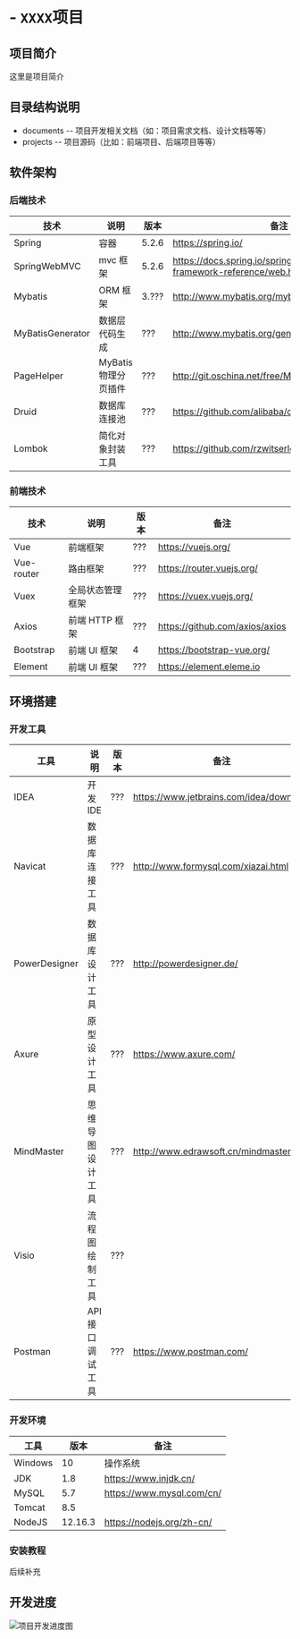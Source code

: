 # - `XXXX`项目

## 项目简介

这里是项目简介

## 目录结构说明

- documents -- 项目开发相关文档（如：项目需求文档、设计文档等等）
- projects -- 项目源码（比如：前端项目、后端项目等等）

## 软件架构

### 后端技术

| 技术             | 说明                 | 版本  | 备注                                                                           |
| ---------------- | -------------------- | ----- | ------------------------------------------------------------------------------ |
| Spring           | 容器                 | 5.2.6 | https://spring.io/                                                             |
| SpringWebMVC     | mvc 框架             | 5.2.6 | https://docs.spring.io/spring/docs/current/spring-framework-reference/web.html |
| Mybatis          | ORM 框架             | 3.??? | http://www.mybatis.org/mybatis-3/zh/index.html                                 |
| MyBatisGenerator | 数据层代码生成       | ???   | http://www.mybatis.org/generator/index.html                                    |
| PageHelper       | MyBatis 物理分页插件 | ???   | http://git.oschina.net/free/Mybatis_PageHelper                                 |
| Druid            | 数据库连接池         | ???   | https://github.com/alibaba/druid                                               |
| Lombok           | 简化对象封装工具     | ???   | https://github.com/rzwitserloot/lombok                                         |

### 前端技术

| 技术       | 说明             | 版本 | 备注                           |
| ---------- | ---------------- | ---- | ------------------------------ |
| Vue        | 前端框架         | ???  | https://vuejs.org/             |
| Vue-router | 路由框架         | ???  | https://router.vuejs.org/      |
| Vuex       | 全局状态管理框架 | ???  | https://vuex.vuejs.org/        |
| Axios      | 前端 HTTP 框架   | ???  | https://github.com/axios/axios |
| Bootstrap  | 前端 UI 框架     | 4    | https://bootstrap-vue.org/     |
| Element    | 前端 UI 框架     | ???  | https://element.eleme.io       |

## 环境搭建

### 开发工具

| 工具          | 说明             | 版本 | 备注                                    |
| ------------- | ---------------- | ---- | --------------------------------------- |
| IDEA          | 开发 IDE         | ???  | https://www.jetbrains.com/idea/download |
| Navicat       | 数据库连接工具   | ???  | http://www.formysql.com/xiazai.html     |
| PowerDesigner | 数据库设计工具   | ???  | http://powerdesigner.de/                |
| Axure         | 原型设计工具     | ???  | https://www.axure.com/                  |
| MindMaster    | 思维导图设计工具 | ???  | http://www.edrawsoft.cn/mindmaster      |
| Visio         | 流程图绘制工具   | ???  |                                         |
| Postman       | API 接口调试工具 | ???  | https://www.postman.com/                |

### 开发环境

| 工具    | 版本    | 备注                      |
| ------- | ------- | ------------------------- |
| Windows | 10      | 操作系统                  |
| JDK     | 1.8     | https://www.injdk.cn/     |
| MySQL   | 5.7     | https://www.mysql.com/cn/ |
| Tomcat  | 8.5     |                           |
| NodeJS  | 12.16.3 | https://nodejs.org/zh-cn/ |

### 安装教程

后续补充

## 开发进度

![项目开发进度图](documents/preview-pic/dev-process-status.png)
